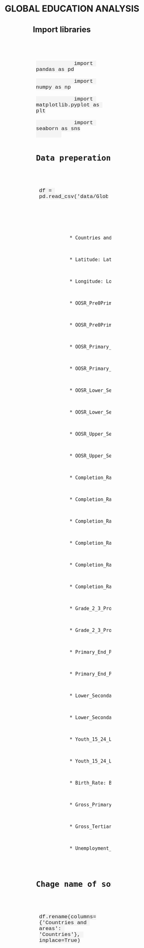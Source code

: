 <style>
h1{
    text-align: center;
    text-transform: uppercase;
}
h3{
    font-size: 25px;
}
div.container{
    width: 50%;
    margin: auto;
}
pre{
    padding: 10px;
    border-radius: 5px;
     position: relative;
}
code {
    font-family: 'Courier New', Courier, monospace;
    background-color: #f4f4f4;
    padding: 2px 4px;
    border-radius: 3px;
    font-size: 17px;
}
.copy-btn {
    position: absolute;
    top: 10px;
    right: 10px;
    padding: 5px 10px;
    background-color: #007BFF;
    color: white;
    border: none;
    border-radius: 5px;
    cursor: pointer;
}
.copy-btn:focus {
    outline: none;
}
p{
    line-height: 35px;
    font-size: 15px;
}
</style>

<h1 style="">Global Education Analysis</h1>
<div class="container">
    <h3>Import libraries</h3><br>
        <pre><code id="code-block">
            import pandas as pd<br>
            import numpy as np<br>
            import matplotlib.pyplot as plt<br>
            import seaborn as sns
        </code>
    <h3>Data preperation</h3>
        <pre><code>df = pd.read_csv('data/Global_Education.csv')</code></pre>
        <p>
            * Countries and Areas: Name of the countries and areas.<br>
            * Latitude: Latitude coordinates of the geographical location.<br>
            * Longitude: Longitude coordinates of the geographical location.<br>
            * OOSR_Pre0Primary_Age_Male: Out-of-school rate for pre-primary age males.<br>
            * OOSR_Pre0Primary_Age_Female: Out-of-school rate for pre-primary age females.<br>
            * OOSR_Primary_Age_Male: Out-of-school rate for primary age males.<br>
            * OOSR_Primary_Age_Female: Out-of-school rate for primary age females.<br>
            * OOSR_Lower_Secondary_Age_Male: Out-of-school rate for lower secondary age males.<br>
            * OOSR_Lower_Secondary_Age_Female: Out-of-school rate for lower secondary age females.<br>
            * OOSR_Upper_Secondary_Age_Male: Out-of-school rate for upper secondary age males.<br>
            * OOSR_Upper_Secondary_Age_Female: Out-of-school rate for upper secondary age females.<br>
            * Completion_Rate_Primary_Male: Completion rate for primary education among males.<br>
            * Completion_Rate_Primary_Female: Completion rate for primary education among females.<br>
            * Completion_Rate_Lower_Secondary_Male: Completion rate for lower secondary education among males.<br>
            * Completion_Rate_Lower_Secondary_Female: Completion rate for lower secondary education among females.<br>
            * Completion_Rate_Upper_Secondary_Male: Completion rate for upper secondary education among males.<br>
            * Completion_Rate_Upper_Secondary_Female: Completion rate for upper secondary education among females.<br>
            * Grade_2_3_Proficiency_Reading: Proficiency in reading for grade 2-3 students.<br>
            * Grade_2_3_Proficiency_Math: Proficiency in math for grade 2-3 students.<br>
            * Primary_End_Proficiency_Reading: Proficiency in reading at the end of primary education.<br>
            * Primary_End_Proficiency_Math: Proficiency in math at the end of primary education.<br>
            * Lower_Secondary_End_Proficiency_Reading: Proficiency in reading at the end of lower secondary education.<br>
            * Lower_Secondary_End_Proficiency_Math: Proficiency in math at the end of lower secondary education.<br>
            * Youth_15_24_Literacy_Rate_Male: Literacy rate among male youths aged 15-24.<br>
            * Youth_15_24_Literacy_Rate_Female: Literacy rate among female youths aged 15-24.<br>
            * Birth_Rate: Birth rate in the respective countries/areas.<br>
            * Gross_Primary_Education_Enrollment: Gross enrollment in primary education.<br>
            * Gross_Tertiary_Education_Enrollment: Gross enrollment in tertiary education.<br>
            * Unemployment_Rate: Unemployment rate in the respective countries/areas.<br></p>
     <h3>Chage name of some columns</h3>
     <pre><code>df.rename(columns={'Countries and areas': 'Countries'}, inplace=True)</code></pre>

       
</div>


